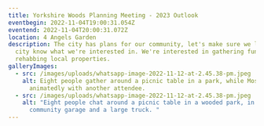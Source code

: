 ```yaml
---
title: Yorkshire Woods Planning Meeting - 2023 Outlook
eventbegin: 2022-11-04T19:00:31.054Z
eventend: 2022-11-04T20:00:31.072Z
location: 4 Angels Garden
description: The city has plans for our community, let's make sure we let the
  city know what we're interested in. We're interested in gathering funds for
  rehabbing local properties.
galleryImages:
  - src: /images/uploads/whatsapp-image-2022-11-12-at-2.45.38-pm.jpeg
    alt: Eight people gather around a picnic table in a park, while Mose speaks
      animatedly with another attendee.
  - src: /images/uploads/whatsapp-image-2022-11-12-at-2.45.38-pm.jpeg
    alt: "Eight people chat around a picnic table in a wooded park, in front of the
      community garage and a large truck. "
---
```

